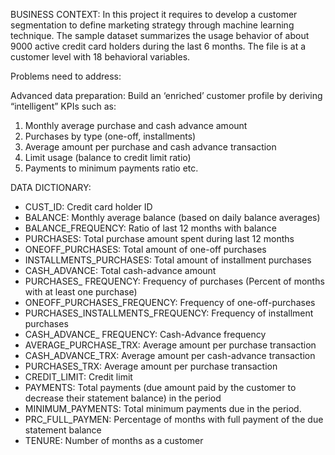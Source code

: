 BUSINESS CONTEXT:
In this project it requires to develop a customer segmentation to define marketing strategy through machine learning technique. 
The sample dataset summarizes the usage behavior of about 9000 active credit card holders during the last 6 months. 
The file is at a customer level with 18 behavioral variables.

Problems need to address:

Advanced data preparation: Build an ‘enriched’ customer profile by deriving “intelligent” KPIs such as:
1. Monthly average purchase and cash advance amount
2. Purchases by type (one-off, installments)
3. Average amount per purchase and cash advance transaction
4. Limit usage (balance to credit limit ratio)
5. Payments to minimum payments ratio etc.

DATA DICTIONARY:
* CUST_ID: Credit card holder ID
* BALANCE: Monthly average balance (based on daily balance averages)
* BALANCE_FREQUENCY: Ratio of last 12 months with balance
* PURCHASES: Total purchase amount spent during last 12 months
* ONEOFF_PURCHASES: Total amount of one-off purchases
* INSTALLMENTS_PURCHASES: Total amount of installment purchases
* CASH_ADVANCE: Total cash-advance amount
* PURCHASES_ FREQUENCY: Frequency of purchases (Percent of months with at least one purchase)
* ONEOFF_PURCHASES_FREQUENCY: Frequency of one-off-purchases
* PURCHASES_INSTALLMENTS_FREQUENCY: Frequency of installment purchases
* CASH_ADVANCE_ FREQUENCY: Cash-Advance frequency
* AVERAGE_PURCHASE_TRX: Average amount per purchase transaction
* CASH_ADVANCE_TRX: Average amount per cash-advance transaction
* PURCHASES_TRX: Average amount per purchase transaction
* CREDIT_LIMIT: Credit limit
* PAYMENTS: Total payments (due amount paid by the customer to decrease their statement balance) in the period
* MINIMUM_PAYMENTS: Total minimum payments due in the period.
* PRC_FULL_PAYMEN: Percentage of months with full payment of the due statement balance
* TENURE: Number of months as a customer
